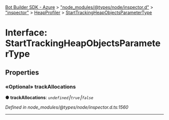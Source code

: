 [Bot Builder SDK - Azure](../README.md) > ["node_modules/@types/node/inspector.d"](../modules/_node_modules__types_node_inspector_d_.md) > ["inspector"](../modules/_node_modules__types_node_inspector_d_._inspector_.md) > [HeapProfiler](../modules/_node_modules__types_node_inspector_d_._inspector_.heapprofiler.md) > [StartTrackingHeapObjectsParameterType](../interfaces/_node_modules__types_node_inspector_d_._inspector_.heapprofiler.starttrackingheapobjectsparametertype.md)



# Interface: StartTrackingHeapObjectsParameterType


## Properties
<a id="trackallocations"></a>

### «Optional» trackAllocations

**●  trackAllocations**:  *`undefined`⎮`true`⎮`false`* 

*Defined in node_modules/@types/node/inspector.d.ts:1560*





___


